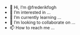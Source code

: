 - 👋 Hi, I’m @frederikfogh
- 👀 I’m interested in ...
- 🌱 I’m currently learning ...
- 💞️ I’m looking to collaborate on ...
- 📫 How to reach me ...

<!---
frederikfogh/frederikfogh is a ✨ special ✨ repository because its `README.md` (this file) appears on your GitHub profile.
You can click the Preview link to take a look at your changes.
--->
